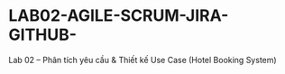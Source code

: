 # LAB02-AGILE-SCRUM-JIRA-GITHUB-
Lab 02 – Phân tích yêu cầu &amp; Thiết kế Use Case (Hotel Booking System)
